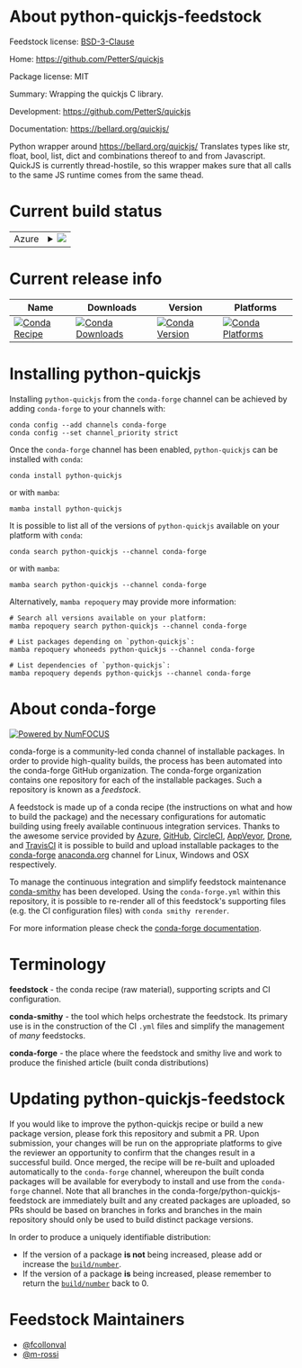 About python-quickjs-feedstock
==============================

Feedstock license: [BSD-3-Clause](https://github.com/conda-forge/python-quickjs-feedstock/blob/main/LICENSE.txt)

Home: https://github.com/PetterS/quickjs

Package license: MIT

Summary: Wrapping the quickjs C library.

Development: https://github.com/PetterS/quickjs

Documentation: https://bellard.org/quickjs/

Python wrapper around https://bellard.org/quickjs/
Translates types like str, float, bool, list, dict and combinations thereof to and from Javascript.
QuickJS is currently thread-hostile, so this wrapper makes sure that all calls to the same JS runtime comes from the same thead.


Current build status
====================


<table>
    
  <tr>
    <td>Azure</td>
    <td>
      <details>
        <summary>
          <a href="https://dev.azure.com/conda-forge/feedstock-builds/_build/latest?definitionId=17742&branchName=main">
            <img src="https://dev.azure.com/conda-forge/feedstock-builds/_apis/build/status/python-quickjs-feedstock?branchName=main">
          </a>
        </summary>
        <table>
          <thead><tr><th>Variant</th><th>Status</th></tr></thead>
          <tbody><tr>
              <td>linux_64_python3.10.____cpython</td>
              <td>
                <a href="https://dev.azure.com/conda-forge/feedstock-builds/_build/latest?definitionId=17742&branchName=main">
                  <img src="https://dev.azure.com/conda-forge/feedstock-builds/_apis/build/status/python-quickjs-feedstock?branchName=main&jobName=linux&configuration=linux%20linux_64_python3.10.____cpython" alt="variant">
                </a>
              </td>
            </tr><tr>
              <td>linux_64_python3.11.____cpython</td>
              <td>
                <a href="https://dev.azure.com/conda-forge/feedstock-builds/_build/latest?definitionId=17742&branchName=main">
                  <img src="https://dev.azure.com/conda-forge/feedstock-builds/_apis/build/status/python-quickjs-feedstock?branchName=main&jobName=linux&configuration=linux%20linux_64_python3.11.____cpython" alt="variant">
                </a>
              </td>
            </tr><tr>
              <td>linux_64_python3.12.____cpython</td>
              <td>
                <a href="https://dev.azure.com/conda-forge/feedstock-builds/_build/latest?definitionId=17742&branchName=main">
                  <img src="https://dev.azure.com/conda-forge/feedstock-builds/_apis/build/status/python-quickjs-feedstock?branchName=main&jobName=linux&configuration=linux%20linux_64_python3.12.____cpython" alt="variant">
                </a>
              </td>
            </tr><tr>
              <td>linux_64_python3.8.____cpython</td>
              <td>
                <a href="https://dev.azure.com/conda-forge/feedstock-builds/_build/latest?definitionId=17742&branchName=main">
                  <img src="https://dev.azure.com/conda-forge/feedstock-builds/_apis/build/status/python-quickjs-feedstock?branchName=main&jobName=linux&configuration=linux%20linux_64_python3.8.____cpython" alt="variant">
                </a>
              </td>
            </tr><tr>
              <td>linux_64_python3.9.____73_pypy</td>
              <td>
                <a href="https://dev.azure.com/conda-forge/feedstock-builds/_build/latest?definitionId=17742&branchName=main">
                  <img src="https://dev.azure.com/conda-forge/feedstock-builds/_apis/build/status/python-quickjs-feedstock?branchName=main&jobName=linux&configuration=linux%20linux_64_python3.9.____73_pypy" alt="variant">
                </a>
              </td>
            </tr><tr>
              <td>linux_64_python3.9.____cpython</td>
              <td>
                <a href="https://dev.azure.com/conda-forge/feedstock-builds/_build/latest?definitionId=17742&branchName=main">
                  <img src="https://dev.azure.com/conda-forge/feedstock-builds/_apis/build/status/python-quickjs-feedstock?branchName=main&jobName=linux&configuration=linux%20linux_64_python3.9.____cpython" alt="variant">
                </a>
              </td>
            </tr><tr>
              <td>osx_64_python3.10.____cpython</td>
              <td>
                <a href="https://dev.azure.com/conda-forge/feedstock-builds/_build/latest?definitionId=17742&branchName=main">
                  <img src="https://dev.azure.com/conda-forge/feedstock-builds/_apis/build/status/python-quickjs-feedstock?branchName=main&jobName=osx&configuration=osx%20osx_64_python3.10.____cpython" alt="variant">
                </a>
              </td>
            </tr><tr>
              <td>osx_64_python3.11.____cpython</td>
              <td>
                <a href="https://dev.azure.com/conda-forge/feedstock-builds/_build/latest?definitionId=17742&branchName=main">
                  <img src="https://dev.azure.com/conda-forge/feedstock-builds/_apis/build/status/python-quickjs-feedstock?branchName=main&jobName=osx&configuration=osx%20osx_64_python3.11.____cpython" alt="variant">
                </a>
              </td>
            </tr><tr>
              <td>osx_64_python3.12.____cpython</td>
              <td>
                <a href="https://dev.azure.com/conda-forge/feedstock-builds/_build/latest?definitionId=17742&branchName=main">
                  <img src="https://dev.azure.com/conda-forge/feedstock-builds/_apis/build/status/python-quickjs-feedstock?branchName=main&jobName=osx&configuration=osx%20osx_64_python3.12.____cpython" alt="variant">
                </a>
              </td>
            </tr><tr>
              <td>osx_64_python3.8.____cpython</td>
              <td>
                <a href="https://dev.azure.com/conda-forge/feedstock-builds/_build/latest?definitionId=17742&branchName=main">
                  <img src="https://dev.azure.com/conda-forge/feedstock-builds/_apis/build/status/python-quickjs-feedstock?branchName=main&jobName=osx&configuration=osx%20osx_64_python3.8.____cpython" alt="variant">
                </a>
              </td>
            </tr><tr>
              <td>osx_64_python3.9.____73_pypy</td>
              <td>
                <a href="https://dev.azure.com/conda-forge/feedstock-builds/_build/latest?definitionId=17742&branchName=main">
                  <img src="https://dev.azure.com/conda-forge/feedstock-builds/_apis/build/status/python-quickjs-feedstock?branchName=main&jobName=osx&configuration=osx%20osx_64_python3.9.____73_pypy" alt="variant">
                </a>
              </td>
            </tr><tr>
              <td>osx_64_python3.9.____cpython</td>
              <td>
                <a href="https://dev.azure.com/conda-forge/feedstock-builds/_build/latest?definitionId=17742&branchName=main">
                  <img src="https://dev.azure.com/conda-forge/feedstock-builds/_apis/build/status/python-quickjs-feedstock?branchName=main&jobName=osx&configuration=osx%20osx_64_python3.9.____cpython" alt="variant">
                </a>
              </td>
            </tr><tr>
              <td>win_64_python3.10.____cpython</td>
              <td>
                <a href="https://dev.azure.com/conda-forge/feedstock-builds/_build/latest?definitionId=17742&branchName=main">
                  <img src="https://dev.azure.com/conda-forge/feedstock-builds/_apis/build/status/python-quickjs-feedstock?branchName=main&jobName=win&configuration=win%20win_64_python3.10.____cpython" alt="variant">
                </a>
              </td>
            </tr><tr>
              <td>win_64_python3.11.____cpython</td>
              <td>
                <a href="https://dev.azure.com/conda-forge/feedstock-builds/_build/latest?definitionId=17742&branchName=main">
                  <img src="https://dev.azure.com/conda-forge/feedstock-builds/_apis/build/status/python-quickjs-feedstock?branchName=main&jobName=win&configuration=win%20win_64_python3.11.____cpython" alt="variant">
                </a>
              </td>
            </tr><tr>
              <td>win_64_python3.12.____cpython</td>
              <td>
                <a href="https://dev.azure.com/conda-forge/feedstock-builds/_build/latest?definitionId=17742&branchName=main">
                  <img src="https://dev.azure.com/conda-forge/feedstock-builds/_apis/build/status/python-quickjs-feedstock?branchName=main&jobName=win&configuration=win%20win_64_python3.12.____cpython" alt="variant">
                </a>
              </td>
            </tr><tr>
              <td>win_64_python3.8.____cpython</td>
              <td>
                <a href="https://dev.azure.com/conda-forge/feedstock-builds/_build/latest?definitionId=17742&branchName=main">
                  <img src="https://dev.azure.com/conda-forge/feedstock-builds/_apis/build/status/python-quickjs-feedstock?branchName=main&jobName=win&configuration=win%20win_64_python3.8.____cpython" alt="variant">
                </a>
              </td>
            </tr><tr>
              <td>win_64_python3.9.____73_pypy</td>
              <td>
                <a href="https://dev.azure.com/conda-forge/feedstock-builds/_build/latest?definitionId=17742&branchName=main">
                  <img src="https://dev.azure.com/conda-forge/feedstock-builds/_apis/build/status/python-quickjs-feedstock?branchName=main&jobName=win&configuration=win%20win_64_python3.9.____73_pypy" alt="variant">
                </a>
              </td>
            </tr><tr>
              <td>win_64_python3.9.____cpython</td>
              <td>
                <a href="https://dev.azure.com/conda-forge/feedstock-builds/_build/latest?definitionId=17742&branchName=main">
                  <img src="https://dev.azure.com/conda-forge/feedstock-builds/_apis/build/status/python-quickjs-feedstock?branchName=main&jobName=win&configuration=win%20win_64_python3.9.____cpython" alt="variant">
                </a>
              </td>
            </tr>
          </tbody>
        </table>
      </details>
    </td>
  </tr>
</table>

Current release info
====================

| Name | Downloads | Version | Platforms |
| --- | --- | --- | --- |
| [![Conda Recipe](https://img.shields.io/badge/recipe-python--quickjs-green.svg)](https://anaconda.org/conda-forge/python-quickjs) | [![Conda Downloads](https://img.shields.io/conda/dn/conda-forge/python-quickjs.svg)](https://anaconda.org/conda-forge/python-quickjs) | [![Conda Version](https://img.shields.io/conda/vn/conda-forge/python-quickjs.svg)](https://anaconda.org/conda-forge/python-quickjs) | [![Conda Platforms](https://img.shields.io/conda/pn/conda-forge/python-quickjs.svg)](https://anaconda.org/conda-forge/python-quickjs) |

Installing python-quickjs
=========================

Installing `python-quickjs` from the `conda-forge` channel can be achieved by adding `conda-forge` to your channels with:

```
conda config --add channels conda-forge
conda config --set channel_priority strict
```

Once the `conda-forge` channel has been enabled, `python-quickjs` can be installed with `conda`:

```
conda install python-quickjs
```

or with `mamba`:

```
mamba install python-quickjs
```

It is possible to list all of the versions of `python-quickjs` available on your platform with `conda`:

```
conda search python-quickjs --channel conda-forge
```

or with `mamba`:

```
mamba search python-quickjs --channel conda-forge
```

Alternatively, `mamba repoquery` may provide more information:

```
# Search all versions available on your platform:
mamba repoquery search python-quickjs --channel conda-forge

# List packages depending on `python-quickjs`:
mamba repoquery whoneeds python-quickjs --channel conda-forge

# List dependencies of `python-quickjs`:
mamba repoquery depends python-quickjs --channel conda-forge
```


About conda-forge
=================

[![Powered by
NumFOCUS](https://img.shields.io/badge/powered%20by-NumFOCUS-orange.svg?style=flat&colorA=E1523D&colorB=007D8A)](https://numfocus.org)

conda-forge is a community-led conda channel of installable packages.
In order to provide high-quality builds, the process has been automated into the
conda-forge GitHub organization. The conda-forge organization contains one repository
for each of the installable packages. Such a repository is known as a *feedstock*.

A feedstock is made up of a conda recipe (the instructions on what and how to build
the package) and the necessary configurations for automatic building using freely
available continuous integration services. Thanks to the awesome service provided by
[Azure](https://azure.microsoft.com/en-us/services/devops/), [GitHub](https://github.com/),
[CircleCI](https://circleci.com/), [AppVeyor](https://www.appveyor.com/),
[Drone](https://cloud.drone.io/welcome), and [TravisCI](https://travis-ci.com/)
it is possible to build and upload installable packages to the
[conda-forge](https://anaconda.org/conda-forge) [anaconda.org](https://anaconda.org/)
channel for Linux, Windows and OSX respectively.

To manage the continuous integration and simplify feedstock maintenance
[conda-smithy](https://github.com/conda-forge/conda-smithy) has been developed.
Using the ``conda-forge.yml`` within this repository, it is possible to re-render all of
this feedstock's supporting files (e.g. the CI configuration files) with ``conda smithy rerender``.

For more information please check the [conda-forge documentation](https://conda-forge.org/docs/).

Terminology
===========

**feedstock** - the conda recipe (raw material), supporting scripts and CI configuration.

**conda-smithy** - the tool which helps orchestrate the feedstock.
                   Its primary use is in the construction of the CI ``.yml`` files
                   and simplify the management of *many* feedstocks.

**conda-forge** - the place where the feedstock and smithy live and work to
                  produce the finished article (built conda distributions)


Updating python-quickjs-feedstock
=================================

If you would like to improve the python-quickjs recipe or build a new
package version, please fork this repository and submit a PR. Upon submission,
your changes will be run on the appropriate platforms to give the reviewer an
opportunity to confirm that the changes result in a successful build. Once
merged, the recipe will be re-built and uploaded automatically to the
`conda-forge` channel, whereupon the built conda packages will be available for
everybody to install and use from the `conda-forge` channel.
Note that all branches in the conda-forge/python-quickjs-feedstock are
immediately built and any created packages are uploaded, so PRs should be based
on branches in forks and branches in the main repository should only be used to
build distinct package versions.

In order to produce a uniquely identifiable distribution:
 * If the version of a package **is not** being increased, please add or increase
   the [``build/number``](https://docs.conda.io/projects/conda-build/en/latest/resources/define-metadata.html#build-number-and-string).
 * If the version of a package **is** being increased, please remember to return
   the [``build/number``](https://docs.conda.io/projects/conda-build/en/latest/resources/define-metadata.html#build-number-and-string)
   back to 0.

Feedstock Maintainers
=====================

* [@fcollonval](https://github.com/fcollonval/)
* [@m-rossi](https://github.com/m-rossi/)

